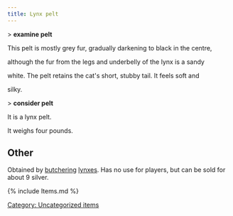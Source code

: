 ```yaml
---
title: Lynx pelt
---
```


\> **examine pelt**

This pelt is mostly grey fur, gradually darkening to black in the
centre,

although the fur from the legs and underbelly of the lynx is a sandy

white. The pelt retains the cat's short, stubby tail. It feels soft and

silky.

\> **consider pelt**

It is a lynx pelt.

It weighs four pounds.

## Other

Obtained by [butchering](butcher "wikilink") [lynxes](lynx "wikilink").
Has no use for players, but can be sold for about 9 silver.

{% include Items.md %}

[Category: Uncategorized
items](Category:_Uncategorized_items "wikilink")